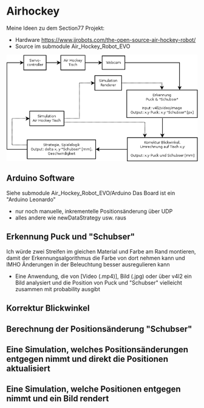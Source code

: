 # Airhockey
Meine Ideen zu dem Section77 Projekt:

* Hardware https://www.jjrobots.com/the-open-source-air-hockey-robot/
* Source im submodule Air_Hockey_Robot_EVO

![Übersicht](https://github.com/Andy1978/Airhockey/blob/master/doc/Uebersicht.png)

## Arduino Software

Siehe submodule Air_Hockey_Robot_EVO/Arduino
Das Board ist ein "Arduino Leonardo"

* nur noch manuelle, inkrementelle Positionsänderung über UDP
* alles andere wie newDataStrategy usw. raus

## Erkennung Puck und "Schubser"

Ich würde zwei Streifen im gleichen Material und Farbe am Rand montieren,
damit der Erkennungsalgorithmus die Farbe von dort nehmen kann und
IMHO Änderungen in der Beleuchtung besser ausregulieren kann

* Eine Anwendung, die von [Video (.mp4)], Bild (.jpg) oder über v4l2 ein Bild analysiert und die
  Position von Puck und "Schubser" vielleicht zusammen mit probability ausgibt

## Korrektur Blickwinkel

## Berechnung der Positionsänderung "Schubser"

## Eine Simulation, welches Positionsänderungen entgegen nimmt und direkt die Positionen aktualisiert

## Eine Simulation, welche Positionen entgegen nimmt und ein Bild rendert
